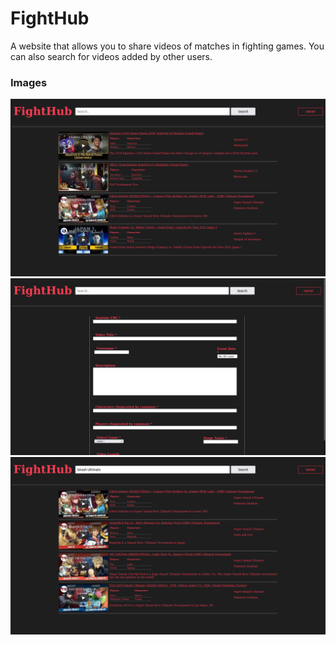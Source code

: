 # FightHub
A website that allows you to share videos of matches in fighting games. You can also search for videos added by other users.

### Images
<p>
  <img alt="0.png" src="./Screenshots/0.png" width="1000">
  <img alt="1.png" src="./Screenshots/1.png" width="1000">
  <img alt="2.png" src="./Screenshots/2.png" width="1000">
</p>
